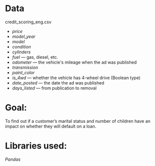 # **Data**
credit_scoring_eng.csv

* *price*
* *model_year*
* *model*
* *condition*
* *cylinders*
* *fuel* — gas, diesel, etc.
* *odometer* — the vehicle's mileage when the ad was published
* *transmission*
* *paint_color*
* *is_4wd* — whether the vehicle has 4-wheel drive (Boolean type)
* *date_posted* — the date the ad was published
* *days_listed* — from publication to removal

# **Goal:**
 To find out if a customer’s marital status and number of children have an impact on whether they will default on a loan. 

# **Libraries used:**
 *Pandas*